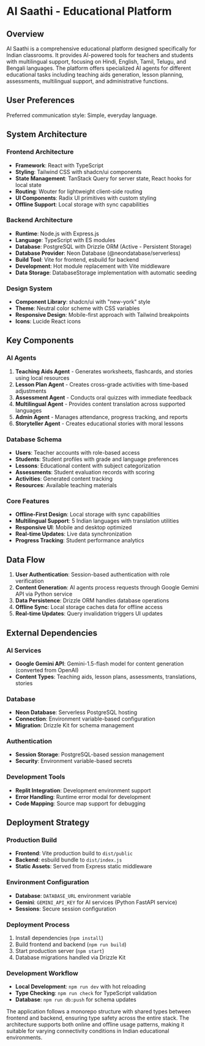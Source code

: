 # AI Saathi - Educational Platform

## Overview

AI Saathi is a comprehensive educational platform designed specifically for Indian classrooms. It provides AI-powered tools for teachers and students with multilingual support, focusing on Hindi, English, Tamil, Telugu, and Bengali languages. The platform offers specialized AI agents for different educational tasks including teaching aids generation, lesson planning, assessments, multilingual support, and administrative functions.

## User Preferences

Preferred communication style: Simple, everyday language.

## System Architecture

### Frontend Architecture
- **Framework**: React with TypeScript
- **Styling**: Tailwind CSS with shadcn/ui components
- **State Management**: TanStack Query for server state, React hooks for local state
- **Routing**: Wouter for lightweight client-side routing
- **UI Components**: Radix UI primitives with custom styling
- **Offline Support**: Local storage with sync capabilities

### Backend Architecture
- **Runtime**: Node.js with Express.js
- **Language**: TypeScript with ES modules
- **Database**: PostgreSQL with Drizzle ORM (Active - Persistent Storage)
- **Database Provider**: Neon Database (@neondatabase/serverless)
- **Build Tool**: Vite for frontend, esbuild for backend
- **Development**: Hot module replacement with Vite middleware
- **Data Storage**: DatabaseStorage implementation with automatic seeding

### Design System
- **Component Library**: shadcn/ui with "new-york" style
- **Theme**: Neutral color scheme with CSS variables
- **Responsive Design**: Mobile-first approach with Tailwind breakpoints
- **Icons**: Lucide React icons

## Key Components

### AI Agents
1. **Teaching Aids Agent** - Generates worksheets, flashcards, and stories using local resources
2. **Lesson Plan Agent** - Creates cross-grade activities with time-based adjustments
3. **Assessment Agent** - Conducts oral quizzes with immediate feedback
4. **Multilingual Agent** - Provides content translation across supported languages
5. **Admin Agent** - Manages attendance, progress tracking, and reports
6. **Storyteller Agent** - Creates educational stories with moral lessons

### Database Schema
- **Users**: Teacher accounts with role-based access
- **Students**: Student profiles with grade and language preferences
- **Lessons**: Educational content with subject categorization
- **Assessments**: Student evaluation records with scoring
- **Activities**: Generated content tracking
- **Resources**: Available teaching materials

### Core Features
- **Offline-First Design**: Local storage with sync capabilities
- **Multilingual Support**: 5 Indian languages with translation utilities
- **Responsive UI**: Mobile and desktop optimized
- **Real-time Updates**: Live data synchronization
- **Progress Tracking**: Student performance analytics

## Data Flow

1. **User Authentication**: Session-based authentication with role verification
2. **Content Generation**: AI agents process requests through Google Gemini API via Python service
3. **Data Persistence**: Drizzle ORM handles database operations
4. **Offline Sync**: Local storage caches data for offline access
5. **Real-time Updates**: Query invalidation triggers UI updates

## External Dependencies

### AI Services
- **Google Gemini API**: Gemini-1.5-flash model for content generation (converted from OpenAI)
- **Content Types**: Teaching aids, lesson plans, assessments, translations, stories

### Database
- **Neon Database**: Serverless PostgreSQL hosting
- **Connection**: Environment variable-based configuration
- **Migration**: Drizzle Kit for schema management

### Authentication
- **Session Storage**: PostgreSQL-based session management
- **Security**: Environment variable-based secrets

### Development Tools
- **Replit Integration**: Development environment support
- **Error Handling**: Runtime error modal for development
- **Code Mapping**: Source map support for debugging

## Deployment Strategy

### Production Build
- **Frontend**: Vite production build to `dist/public`
- **Backend**: esbuild bundle to `dist/index.js`
- **Static Assets**: Served from Express static middleware

### Environment Configuration
- **Database**: `DATABASE_URL` environment variable
- **Gemini**: `GEMINI_API_KEY` for AI services (Python FastAPI service)
- **Sessions**: Secure session configuration

### Deployment Process
1. Install dependencies (`npm install`)
2. Build frontend and backend (`npm run build`)
3. Start production server (`npm start`)
4. Database migrations handled via Drizzle Kit

### Development Workflow
- **Local Development**: `npm run dev` with hot reloading
- **Type Checking**: `npm run check` for TypeScript validation
- **Database**: `npm run db:push` for schema updates

The application follows a monorepo structure with shared types between frontend and backend, ensuring type safety across the entire stack. The architecture supports both online and offline usage patterns, making it suitable for varying connectivity conditions in Indian educational environments.
